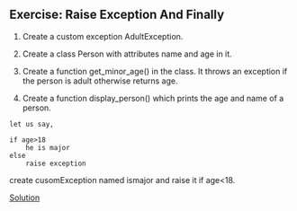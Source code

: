 ## Exercise: Raise Exception And Finally

1. Create a custom exception AdultException.

2. Create a class Person with attributes name and age in it.

3. Create a function get_minor_age() in the class. It throws an exception if the person is adult otherwise returns age.

4. Create a function display_person() which prints the age and name of a person.
```
let us say,

if age>18 
    he is major
else
    raise exception
```
create cusomException named ismajor and raise it if age<18.




[Solution](https://github.com/Hridayansh018/Python-Exercise/blob/main/Raise_Exceptin_Finally.py)
